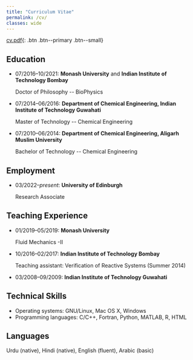 ```yaml
---
title: "Curriculum Vitae"
permalink: /cv/
classes: wide
---
```


 [cv.pdf](/assets/files/cvm.pdf){: .btn .btn--primary .btn--small}

## Education

* 07/2016&ndash;10/2021: **Monash University** and **Indian Institute of Technology Bombay**
  
  Doctor of Philosophy -- BioPhysics

* 07/2014&ndash;06/2016: **Department of Chemical Engineering, Indian Institute of Technology Guwahati**
  
  Master of Technology -- Chemical Engineering

* 07/2010&ndash;06/2014: **Department of Chemical Engineering, Aligarh Muslim University**
  
  Bachelor of Technology -- Chemical Engineering

## Employment

* 03/2022&ndash;_present_: **University of Edinburgh**

  Research Associate

## Teaching Experience

* 01/2019&ndash;05/2019: **Monash University**

  Fluid Mechanics -II

* 10/2016&ndash;02/2017: **Indian Institute of Technology Bombay**

  Teaching assistant: Verification of Reactive Systems (Summer 2014)
* 03/2008&ndash;09/2009: **Indian Institute of Technology Guwahati**

  

## Technical Skills

* Operating systems: GNU/Linux, Mac OS X, Windows
* Programming languages: C/C++, Fortran, Python, MATLAB, R, HTML

## Languages

Urdu (native), Hindi (native), English (fluent), Arabic (basic)

